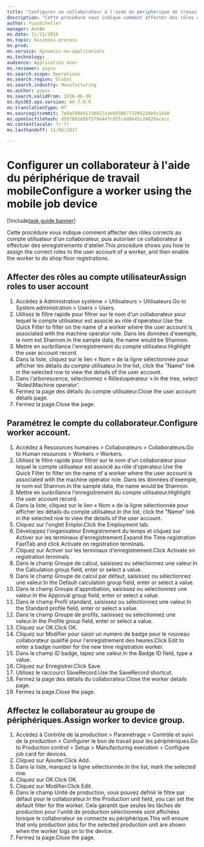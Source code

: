 ```yaml
--- 
title: "Configurer un collaborateur à l'aide du périphérique de travail mobile"
description: "Cette procédure vous indique comment affecter des rôles corrects au compte utilisateur d'un collaborateur, puis autoriser ce collaborateur à effectuer des enregistrements d'atelier."
author: YuyuScheller
manager: AnnBe
ms.date: 11/11/2016
ms.topic: business-process
ms.prod: 
ms.service: dynamics-ax-applications
ms.technology: 
audience: Application User
ms.reviewer: yuyus
ms.search.scope: Operations
ms.search.region: Global
ms.search.industry: Manufacturing
ms.author: yuyus
ms.search.validFrom: 2016-06-30
ms.dyn365.ops.version: AX 7.0.0
ms.translationtype: HT
ms.sourcegitcommit: 7e0a5d044133b917a3eb9386773205218e5c1b40
ms.openlocfilehash: d56f861dbbf579e44fcd3fc4d8b45c24029acecc
ms.contentlocale: fr-fr
ms.lasthandoff: 11/06/2017

---
```

# <a name="configure-a-worker-using-the-mobile-job-device"></a><span data-ttu-id="ff888-103">Configurer un collaborateur à l'aide du périphérique de travail mobile</span><span class="sxs-lookup"><span data-stu-id="ff888-103">Configure a worker using the mobile job device</span></span>

[!include[task guide banner](../../includes/task-guide-banner.md)]

<span data-ttu-id="ff888-104">Cette procédure vous indique comment affecter des rôles corrects au compte utilisateur d'un collaborateur, puis autoriser ce collaborateur à effectuer des enregistrements d'atelier.</span><span class="sxs-lookup"><span data-stu-id="ff888-104">This procedure shows you how to assign the correct roles to the user account of a worker, and then enable the worker to do shop floor registrations.</span></span>


## <a name="assign-roles-to-user-account"></a><span data-ttu-id="ff888-105">Affecter des rôles au compte utilisateur</span><span class="sxs-lookup"><span data-stu-id="ff888-105">Assign roles to user account</span></span>
1. <span data-ttu-id="ff888-106">Accédez à Administration système > Utilisateurs > Utilisateurs.</span><span class="sxs-lookup"><span data-stu-id="ff888-106">Go to System administration > Users > Users.</span></span>
2. <span data-ttu-id="ff888-107">Utilisez le filtre rapide pour filtrer sur le nom d'un collaborateur pour lequel le compte utilisateur est associé au rôle d'opérateur.</span><span class="sxs-lookup"><span data-stu-id="ff888-107">Use the Quick Filter to filter on the name of a worker where the user account is associated with the machine operator role.</span></span> <span data-ttu-id="ff888-108">Dans les données d'exemple, le nom est Shannon.</span><span class="sxs-lookup"><span data-stu-id="ff888-108">In the sample data, the name would be Shannon.</span></span>
3. <span data-ttu-id="ff888-109">Mettre en surbrillance l'enregistrement du compte utilisateur.</span><span class="sxs-lookup"><span data-stu-id="ff888-109">Highlight the user account record.</span></span>
4. <span data-ttu-id="ff888-110">Dans la liste, cliquez sur le lien « Nom » de la ligne sélectionnée pour afficher les détails du compte utilisateur.</span><span class="sxs-lookup"><span data-stu-id="ff888-110">In the list, click the "Name" link in the selected row to view the details of the user account.</span></span>
5. <span data-ttu-id="ff888-111">Dans l'arborescence, sélectionnez « Rôles\opérateur ».</span><span class="sxs-lookup"><span data-stu-id="ff888-111">In the tree, select 'Roles\Machine operator'.</span></span>
6. <span data-ttu-id="ff888-112">Fermez la page des détails du compte utilisateur.</span><span class="sxs-lookup"><span data-stu-id="ff888-112">Close the user account details page.</span></span>
7. <span data-ttu-id="ff888-113">Fermez la page.</span><span class="sxs-lookup"><span data-stu-id="ff888-113">Close the page.</span></span>

## <a name="configure-worker-account"></a><span data-ttu-id="ff888-114">Paramétrez le compte du collaborateur.</span><span class="sxs-lookup"><span data-stu-id="ff888-114">Configure worker account.</span></span>
1. <span data-ttu-id="ff888-115">Accédez à Ressources humaines > Collaborateurs > Collaborateurs.</span><span class="sxs-lookup"><span data-stu-id="ff888-115">Go to Human resources > Workers > Workers.</span></span>
2. <span data-ttu-id="ff888-116">Utilisez le filtre rapide pour filtrer sur le nom d'un collaborateur pour lequel le compte utilisateur est associé au rôle d'opérateur.</span><span class="sxs-lookup"><span data-stu-id="ff888-116">Use the Quick Filter to filter on the name of a worker where the user account is associated with the machine operator role.</span></span> <span data-ttu-id="ff888-117">Dans les données d'exemple, le nom est Shannon.</span><span class="sxs-lookup"><span data-stu-id="ff888-117">In the sample data, the name would be Shannon.</span></span>
3. <span data-ttu-id="ff888-118">Mettre en surbrillance l'enregistrement du compte utilisateur.</span><span class="sxs-lookup"><span data-stu-id="ff888-118">Highlight the user account record.</span></span>
4. <span data-ttu-id="ff888-119">Dans la liste, cliquez sur le lien « Nom » de la ligne sélectionnée pour afficher les détails du compte utilisateur.</span><span class="sxs-lookup"><span data-stu-id="ff888-119">In the list, click the "Name" link in the selected row to view the details of the user account.</span></span>
5. <span data-ttu-id="ff888-120">Cliquez sur l'onglet Emploi.</span><span class="sxs-lookup"><span data-stu-id="ff888-120">Click the Employment tab.</span></span>
6. <span data-ttu-id="ff888-121">Développez l'organisateur Enregistrement du temps et cliquez sur Activer sur les terminaux d'enregistrement.</span><span class="sxs-lookup"><span data-stu-id="ff888-121">Expand the Time registration FastTab and click Activate on registration terminals.</span></span>
7. <span data-ttu-id="ff888-122">Cliquez sur Activer sur les terminaux d'enregistrement.</span><span class="sxs-lookup"><span data-stu-id="ff888-122">Click Activate on registration terminals.</span></span>
8. <span data-ttu-id="ff888-123">Dans le champ Groupe de calcul, saisissez ou sélectionnez une valeur.</span><span class="sxs-lookup"><span data-stu-id="ff888-123">In the Calculation group field, enter or select a value.</span></span>
9. <span data-ttu-id="ff888-124">Dans le champ Groupe de calcul par défaut, saisissez ou sélectionnez une valeur.</span><span class="sxs-lookup"><span data-stu-id="ff888-124">In the Default calculation group field, enter or select a value.</span></span>
10. <span data-ttu-id="ff888-125">Dans le champ Groupe d'approbation, saisissez ou sélectionnez une valeur.</span><span class="sxs-lookup"><span data-stu-id="ff888-125">In the Approval group field, enter or select a value.</span></span>
11. <span data-ttu-id="ff888-126">Dans le champ Profil standard, saisissez ou sélectionnez une valeur.</span><span class="sxs-lookup"><span data-stu-id="ff888-126">In the Standard profile field, enter or select a value.</span></span>
12. <span data-ttu-id="ff888-127">Dans le champ Groupe de profils, saisissez ou sélectionnez une valeur.</span><span class="sxs-lookup"><span data-stu-id="ff888-127">In the Profile group field, enter or select a value.</span></span>
13. <span data-ttu-id="ff888-128">Cliquez sur OK.</span><span class="sxs-lookup"><span data-stu-id="ff888-128">Click OK.</span></span>
14. <span data-ttu-id="ff888-129">Cliquez sur Modifier pour saisir un numéro de badge pour le nouveau collaborateur qualifié pour l'enregistrement des heures.</span><span class="sxs-lookup"><span data-stu-id="ff888-129">Click Edit to enter a badge number for the new time registration worker.</span></span>
15. <span data-ttu-id="ff888-130">Dans le champ ID badge, tapez une valeur.</span><span class="sxs-lookup"><span data-stu-id="ff888-130">In the Badge ID field, type a value.</span></span>
16. <span data-ttu-id="ff888-131">Cliquez sur Enregistrer.</span><span class="sxs-lookup"><span data-stu-id="ff888-131">Click Save.</span></span>
17. <span data-ttu-id="ff888-132">Utilisez le raccourci SaveRecord.</span><span class="sxs-lookup"><span data-stu-id="ff888-132">Use the SaveRecord shortcut.</span></span>
18. <span data-ttu-id="ff888-133">Fermez la page des détails du collaborateur.</span><span class="sxs-lookup"><span data-stu-id="ff888-133">Close the worker details page.</span></span>
19. <span data-ttu-id="ff888-134">Fermez la page.</span><span class="sxs-lookup"><span data-stu-id="ff888-134">Close the page.</span></span>

## <a name="assign-worker-to-device-group"></a><span data-ttu-id="ff888-135">Affectez le collaborateur au groupe de périphériques.</span><span class="sxs-lookup"><span data-stu-id="ff888-135">Assign worker to device group.</span></span>
1. <span data-ttu-id="ff888-136">Accédez à Contrôle de la production > Paramétrage > Contrôle et suivi de la production > Configurer le bon de travail pour les périphériques.</span><span class="sxs-lookup"><span data-stu-id="ff888-136">Go to Production control > Setup > Manufacturing execution > Configure job card for devices.</span></span>
2. <span data-ttu-id="ff888-137">Cliquez sur Ajouter.</span><span class="sxs-lookup"><span data-stu-id="ff888-137">Click Add.</span></span>
3. <span data-ttu-id="ff888-138">Dans la liste, marquez la ligne sélectionnée.</span><span class="sxs-lookup"><span data-stu-id="ff888-138">In the list, mark the selected row.</span></span>
4. <span data-ttu-id="ff888-139">Cliquez sur OK.</span><span class="sxs-lookup"><span data-stu-id="ff888-139">Click OK.</span></span>
5. <span data-ttu-id="ff888-140">Cliquez sur Modifier.</span><span class="sxs-lookup"><span data-stu-id="ff888-140">Click Edit.</span></span>
6. <span data-ttu-id="ff888-141">Dans le champ Unité de production, vous pouvez définir le filtre par défaut pour le collaborateur.</span><span class="sxs-lookup"><span data-stu-id="ff888-141">In the Production unit field, you can set the default filter for the worker.</span></span> <span data-ttu-id="ff888-142">Cela garantit que seules les tâches de production pour l'unité de production sélectionnée sont affichées lorsque le collaborateur se connecte au périphérique.</span><span class="sxs-lookup"><span data-stu-id="ff888-142">This will ensure that only production jobs for the selected production unit are shown when the worker logs on to the device.</span></span>
7. <span data-ttu-id="ff888-143">Fermez la page.</span><span class="sxs-lookup"><span data-stu-id="ff888-143">Close the page.</span></span>


